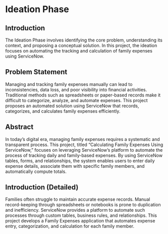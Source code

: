 # Ideation Phase

## Introduction
The Ideation Phase involves identifying the core problem, understanding its context, and proposing a conceptual solution. In this project, the ideation focuses on automating the tracking and calculation of family expenses using ServiceNow.

## Problem Statement
Managing and tracking family expenses manually can lead to inconsistencies, data loss, and poor visibility into financial activities. Traditional methods such as spreadsheets or paper-based records make it difficult to categorize, analyze, and automate expenses. This project proposes an automated solution using ServiceNow that records, categorizes, and calculates family expenses efficiently.

## Abstract
In today’s digital era, managing family expenses requires a systematic and transparent process. This project, titled “Calculating Family Expenses Using ServiceNow,” focuses on leveraging ServiceNow’s platform to automate the process of tracking daily and family-based expenses. By using ServiceNow tables, forms, and relationships, the system enables users to enter daily expense details, associate them with specific family members, and automatically compute totals.

## Introduction (Detailed)
Families often struggle to maintain accurate expense records. Manual record-keeping through spreadsheets or notebooks is prone to duplication and inefficiency. ServiceNow provides a platform to automate such processes through custom tables, business rules, and relationships. This project develops a Family Expenses application that automates expense entry, categorization, and calculation for each family member.
